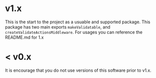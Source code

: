 # v1.x

This is the start to the project as a usuable and supported package. This package has two main exports `makeValidatable`, and `createValidateActionsMiddleware`. For usages you can reference the README.md for 1.x

# < v0.x

It is encourage that you do not use versions of this software prior to v1.x.
